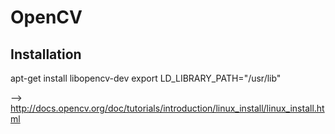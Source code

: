 OpenCV
======


Installation
------------

apt-get install libopencv-dev
export LD_LIBRARY_PATH="/usr/lib"

--> http://docs.opencv.org/doc/tutorials/introduction/linux_install/linux_install.html 